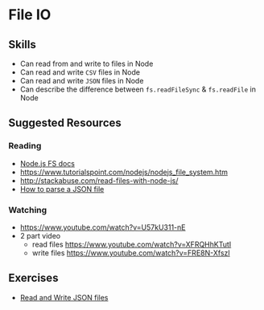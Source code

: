 # File IO

## Skills

- Can read from and write to files in Node
- Can read and write `CSV` files in Node
- Can read and write `JSON` files in Node
- Can describe the difference between `fs.readFileSync` & `fs.readFile` in Node

## Suggested Resources

### Reading

- [Node.js FS docs](https://nodejs.org/api/fs.html)
- https://www.tutorialspoint.com/nodejs/nodejs_file_system.htm
- http://stackabuse.com/read-files-with-node-js/
- [How to parse a JSON file](https://developer.mozilla.org/en-US/docs/Web/JavaScript/Reference/Global_Objects/JSON/parse)

### Watching

- https://www.youtube.com/watch?v=U57kU311-nE
- 2 part video
  - read files https://www.youtube.com/watch?v=XFRQHhKTutI
  - write files https://www.youtube.com/watch?v=FRE8N-XfszI


## Exercises

- [Read and Write JSON files](./exercises/Read-And-Write-JSON-files.md)
